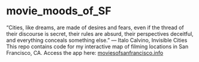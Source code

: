 # movie_moods_of_SF
“Cities, like dreams, are made of desires and fears, even if the thread of their discourse is secret, their rules are absurd, their perspectives deceitful, and everything conceals something else.” ― Italo Calvino, Invisible Cities 
This repo contains code for my interactive map of filming locations in San Francisco, CA. Access the app here: [moviesofsanfrancisco.info](http://moviesofsanfrancisco.info/)
